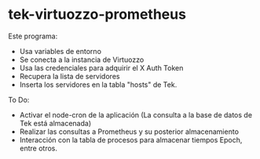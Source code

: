 # tek-virtuozzo-prometheus

Este programa:
- Usa variables de entorno
- Se conecta a la instancia de Virtuozzo
- Usa las credenciales para adquirir el X Auth Token
- Recupera la lista de servidores
- Inserta los servidores en la tabla "hosts" de Tek.

To Do:
- Activar el node-cron de la aplicación (La consulta a la base de datos de Tek está almacenada)
- Realizar las consultas a Prometheus y su posterior almacenamiento
- Interacción con la tabla de procesos para almacenar tiempos Epoch, entre otros.
